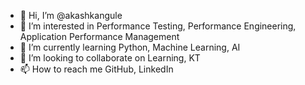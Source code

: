 - 👋 Hi, I’m @akashkangule
- 👀 I’m interested in Performance Testing, Performance Engineering, Application Performance Management
- 🌱 I’m currently learning Python, Machine Learning, AI
- 💞️ I’m looking to collaborate on Learning, KT
- 📫 How to reach me GitHub, LinkedIn

<!---
akashkangule/akashkangule is a ✨ special ✨ repository because its `README.md` (this file) appears on your GitHub profile.
You can click the Preview link to take a look at your changes.
--->
